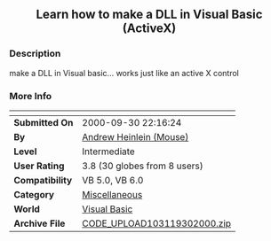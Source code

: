 ﻿<div align="center">

## Learn how to make a DLL in Visual Basic \(ActiveX\)


</div>

### Description

make a DLL in Visual basic... works just like an active X control
 
### More Info
 


<span>             |<span>
---                |---
**Submitted On**   |2000-09-30 22:16:24
**By**             |[Andrew Heinlein \(Mouse\)](https://github.com/Planet-Source-Code/PSCIndex/blob/master/ByAuthor/andrew-heinlein-mouse.md)
**Level**          |Intermediate
**User Rating**    |3.8 (30 globes from 8 users)
**Compatibility**  |VB 5\.0, VB 6\.0
**Category**       |[Miscellaneous](https://github.com/Planet-Source-Code/PSCIndex/blob/master/ByCategory/miscellaneous__1-1.md)
**World**          |[Visual Basic](https://github.com/Planet-Source-Code/PSCIndex/blob/master/ByWorld/visual-basic.md)
**Archive File**   |[CODE\_UPLOAD103119302000\.zip](https://github.com/Planet-Source-Code/andrew-heinlein-mouse-learn-how-to-make-a-dll-in-visual-basic-activex__1-11791/archive/master.zip)









